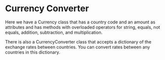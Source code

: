 # Currency Converter

Here we have a Currency class that has a country code and an amount as attributes and has methods with overloaded operators for string, equals, not equals, addition, subtraction, and multiplication.

There is also a CurrencyConverter class that accepts a dictionary of the exchange rates between countries.  You can convert rates between any countries in this dictionary.
